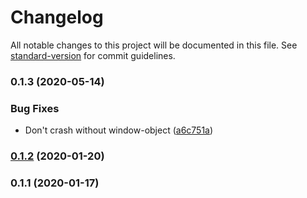 # Changelog

All notable changes to this project will be documented in this file. See [standard-version](https://github.com/conventional-changelog/standard-version) for commit guidelines.

### 0.1.3 (2020-05-14)


### Bug Fixes

* Don't crash without window-object ([a6c751a](https://github.com/YOUR_GITHUB_USER_NAME/observable-localstorage/commit/a6c751a1741c439e11752bfcc3c92b50692948ed))

### [0.1.2](https://github.com/YOUR_GITHUB_USER_NAME/observable-localstorage/compare/v0.1.1...v0.1.2) (2020-01-20)

### 0.1.1 (2020-01-17)
